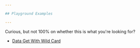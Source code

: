 ```yaml
---

## Playground Examples

---
```

Curious, but not 100% on whether this is what you're looking for? 

- [Data Get With Wild Card](https://codepen.io/zhorton34/pen/jObRLdM)
